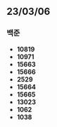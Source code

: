 ## 23/03/06

### 백준

- **10819**
- **10971**
- **15663**
- **15666**
- **2529**
- **15664**
- **15665**
- **13023**
- **1062**
- **1038**